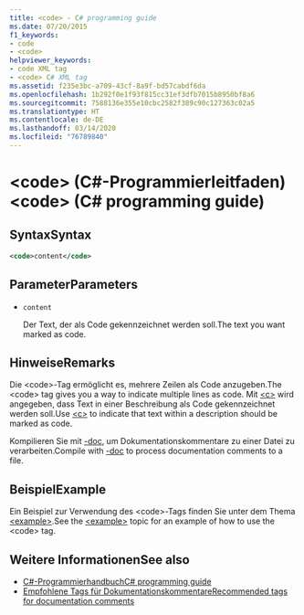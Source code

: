 ```yaml
---
title: <code> - C# programming guide
ms.date: 07/20/2015
f1_keywords:
- code
- <code>
helpviewer_keywords:
- code XML tag
- <code> C# XML tag
ms.assetid: f235e3bc-a709-43cf-8a9f-bd57cabdf6da
ms.openlocfilehash: 1b292f0e1f93f815cc31ef3dfb7015b8950bf8a6
ms.sourcegitcommit: 7588136e355e10cbc2582f389c90c127363c02a5
ms.translationtype: HT
ms.contentlocale: de-DE
ms.lasthandoff: 03/14/2020
ms.locfileid: "76789840"
---
```

# <a name="code-c-programming-guide"></a><span data-ttu-id="56205-101">\<code> (C#-Programmierleitfaden)</span><span class="sxs-lookup"><span data-stu-id="56205-101">\<code> (C# programming guide)</span></span>

## <a name="syntax"></a><span data-ttu-id="56205-102">Syntax</span><span class="sxs-lookup"><span data-stu-id="56205-102">Syntax</span></span>

```xml
<code>content</code>
```

## <a name="parameters"></a><span data-ttu-id="56205-103">Parameter</span><span class="sxs-lookup"><span data-stu-id="56205-103">Parameters</span></span>

- `content`

  <span data-ttu-id="56205-104">Der Text, der als Code gekennzeichnet werden soll.</span><span class="sxs-lookup"><span data-stu-id="56205-104">The text you want marked as code.</span></span>

## <a name="remarks"></a><span data-ttu-id="56205-105">Hinweise</span><span class="sxs-lookup"><span data-stu-id="56205-105">Remarks</span></span>

<span data-ttu-id="56205-106">Die \<code>-Tag ermöglicht es, mehrere Zeilen als Code anzugeben.</span><span class="sxs-lookup"><span data-stu-id="56205-106">The \<code> tag gives you a way to indicate multiple lines as code.</span></span> <span data-ttu-id="56205-107">Mit [\<c>](./code-inline.md) wird angegeben, dass Text in einer Beschreibung als Code gekennzeichnet werden soll.</span><span class="sxs-lookup"><span data-stu-id="56205-107">Use [\<c>](./code-inline.md) to indicate that text within a description should be marked as code.</span></span>

<span data-ttu-id="56205-108">Kompilieren Sie mit [-doc](../../language-reference/compiler-options/doc-compiler-option.md), um Dokumentationskommentare zu einer Datei zu verarbeiten.</span><span class="sxs-lookup"><span data-stu-id="56205-108">Compile with [-doc](../../language-reference/compiler-options/doc-compiler-option.md) to process documentation comments to a file.</span></span>

## <a name="example"></a><span data-ttu-id="56205-109">Beispiel</span><span class="sxs-lookup"><span data-stu-id="56205-109">Example</span></span>

<span data-ttu-id="56205-110">Ein Beispiel zur Verwendung des \<code>-Tags finden Sie unter dem Thema [\<example>](./example.md).</span><span class="sxs-lookup"><span data-stu-id="56205-110">See the [\<example>](./example.md) topic for an example of how to use the \<code> tag.</span></span>

## <a name="see-also"></a><span data-ttu-id="56205-111">Weitere Informationen</span><span class="sxs-lookup"><span data-stu-id="56205-111">See also</span></span>

- [<span data-ttu-id="56205-112">C#-Programmierhandbuch</span><span class="sxs-lookup"><span data-stu-id="56205-112">C# programming guide</span></span>](../index.md)
- [<span data-ttu-id="56205-113">Empfohlene Tags für Dokumentationskommentare</span><span class="sxs-lookup"><span data-stu-id="56205-113">Recommended tags for documentation comments</span></span>](./recommended-tags-for-documentation-comments.md)
